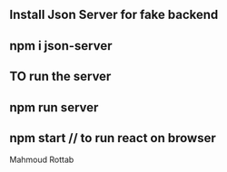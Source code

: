 ## Install Json Server for fake backend
## npm i json-server
## TO run the server
## npm run server
## npm start // to run react on browser
Mahmoud Rottab